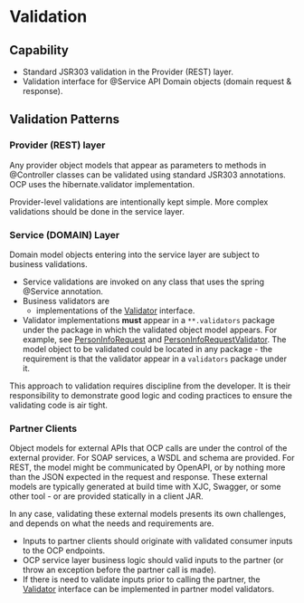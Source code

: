 # Validation

## Capability
- Standard JSR303 validation in the Provider (REST) layer.
- Validation interface for @Service API Domain objects (domain request & response).

## Validation Patterns

### Provider (REST) layer
Any provider object models that appear as parameters to methods in @Controller classes can be validated using standard JSR303 annotations. OCP uses the hibernate.validator implementation.

Provider-level validations are intentionally kept simple. More complex validations should be done in the service layer.

### Service (DOMAIN) Layer
Domain model objects entering into the service layer are subject to business validations.
- Service validations are invoked on any class that uses the spring @Service annotation.
- Business validators are
  - implementations of the [Validator](https://github.com/department-of-veterans-affairs/ocp-framework/blob/master/ocp-framework-libraries/src/main/java/gov/va/ocp/framework/validation/Validator.java) interface.
- Validator implementations **must** appear in a `**.validators` package under the package in which the validated object model appears. For example, see [PersonInfoRequest](https://github.com/department-of-veterans-affairs/ocp-reference-spring-boot/blob/master/ocp-reference-person/src/main/java/gov/va/ocp/reference/person/api/model/v1/PersonInfoRequest.java) and [PersonInfoRequestValidator](https://github.com/department-of-veterans-affairs/ocp-reference-spring-boot/blob/master/ocp-reference-person/src/main/java/gov/va/ocp/reference/person/api/model/v1/validators/PersonInfoRequestValidator.java). The model object to be validated could be located in any package - the requirement is that the validator appear in a `validators` package under it.

This approach to validation requires discipline from the developer. It is their responsibility to demonstrate good logic and coding practices to ensure the validating code is air tight.

### Partner Clients
Object models for external APIs that OCP calls are under the control of the external provider. For SOAP services, a WSDL and schema are provided. For REST, the model might be communicated by OpenAPI, or by nothing more than the JSON expected in the request and response. These external models are typically generated at build time with XJC, Swagger, or some other tool - or are provided statically in a client JAR.

In any case, validating these external models presents its own challenges, and depends on what the needs and requirements are.
- Inputs to partner clients should originate with validated consumer inputs to the OCP endpoints.
- OCP service layer business logic should valid inputs to the partner (or throw an exception before the partner call is made).
- If there is need to validate inputs prior to calling the partner, the [Validator](https://github.com/department-of-veterans-affairs/ocp-framework/blob/master/ocp-framework-libraries/src/main/java/gov/va/ocp/framework/validation/Validator.java) interface can be implemented in partner model validators.
